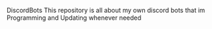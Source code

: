 DiscordBots
This repository is all about my own discord bots that im Programming and Updating whenever needed
